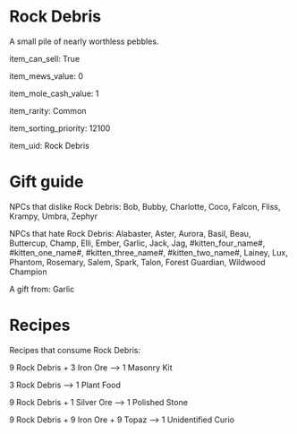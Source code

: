 # Rock Debris

A small pile of nearly worthless pebbles.

item_can_sell: True

item_mews_value: 0

item_mole_cash_value: 1

item_rarity: Common

item_sorting_priority: 12100

item_uid: Rock Debris

# Gift guide

NPCs that dislike Rock Debris: Bob, Bubby, Charlotte, Coco, Falcon, Fliss, Krampy, Umbra, Zephyr

NPCs that hate Rock Debris: Alabaster, Aster, Aurora, Basil, Beau, Buttercup, Champ, Elli, Ember, Garlic, Jack, Jag, #kitten_four_name#, #kitten_one_name#, #kitten_three_name#, #kitten_two_name#, Lainey, Lux, Phantom, Rosemary, Salem, Spark, Talon, Forest Guardian, Wildwood Champion

A gift from: Garlic

# Recipes

Recipes that consume Rock Debris:

9 Rock Debris + 3 Iron Ore --> 1 Masonry Kit

3 Rock Debris --> 1 Plant Food

9 Rock Debris + 1 Silver Ore --> 1 Polished Stone

9 Rock Debris + 9 Iron Ore + 9 Topaz --> 1 Unidentified Curio